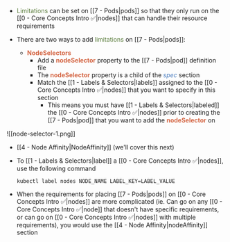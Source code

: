 - <span style="color:#5c7e3e">Limitations</span> can be set on [[7 - Pods|pods]] so that they only run on the [[0 - Core Concepts Intro ✅|nodes]] that can handle their resource requirements

- There are two ways to add <span style="color:#5c7e3e">limitations</span> on [[7 - Pods|pods]]:
	- <b><span style="color:#d46644">NodeSelectors</span></b>
		- Add a <b><span style="color:#d46644">nodeSelector</span></b> property to the [[7 - Pods|pod]] definition file
		- The <b><span style="color:#d46644">nodeSelector</span></b> property is a child of the <i><span style="color:#477bbe">spec</span></i> section
		- Match the [[1 - Labels & Selectors|labels]] assigned to the [[0 - Core Concepts Intro ✅|nodes]] that you want to specify in this section
			- This means you must have [[1 - Labels & Selectors|labeled]] the [[0 - Core Concepts Intro ✅|nodes]] prior to creating the [[7 - Pods|pod]] that you want to add the <b><span style="color:#d46644">nodeSelector</span></b> on

![[node-selector-1.png]]

- [[4 - Node Affinity|NodeAffinity]] (we'll cover this next)

- To [[1 - Labels & Selectors|label]] a [[0 - Core Concepts Intro ✅|nodes]], use the following command

	`kubectl label nodes NODE_NAME LABEL_KEY=LABEL_VALUE`

- When the requirements for placing [[7 - Pods|pods]] on [[0 - Core Concepts Intro ✅|nodes]] are more complicated (ie. Can go on any [[0 - Core Concepts Intro ✅|node]] that doesn't have specific requirements, or can go on [[0 - Core Concepts Intro ✅|nodes]] with multiple requirements), you would use the [[4 - Node Affinity|nodeAffinity]] section